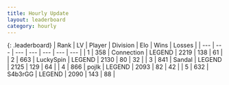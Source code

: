 ```yaml
---
title: Hourly Update
layout: leaderboard
category: hourly
---
```


{: .leaderboard}
| Rank | LV | Player | Division | Elo | Wins | Losses |
| --- | --- | --- | --- | --- | --- | --- |
| <span data-change="0">1</span> | 358 | <span title="ID: 539711">Connection</span> | LEGEND | <span data-change="0">2219</span> | <span data-change="0">138</span> | <span data-change="0">61</span> |
| <span data-change="0">2</span> | 663 | <span title="ID: 498412">LuckySpin</span> | LEGEND | <span data-change="0">2130</span> | <span data-change="0">80</span> | <span data-change="0">32</span> |
| <span data-change="0">3</span> | 841 | <span title="ID: 315148">Sandal</span> | LEGEND | <span data-change="4">2125</span> | <span data-change="3">129</span> | <span data-change="1">64</span> |
| <span data-change="0">4</span> | 866 | <span title="ID: 4783">pojlk</span> | LEGEND | <span data-change="0">2093</span> | <span data-change="0">82</span> | <span data-change="0">42</span> |
| <span data-change="0">5</span> | 632 | <span title="ID: 166888">S4b3rGG</span> | LEGEND | <span data-change="0">2090</span> | <span data-change="0">143</span> | <span data-change="0">88</span> |